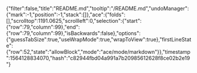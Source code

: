 {"filter":false,"title":"README.md","tooltip":"/README.md","undoManager":{"mark":-1,"position":-1,"stack":[]},"ace":{"folds":[],"scrolltop":1191.0625,"scrollleft":0,"selection":{"start":{"row":79,"column":99},"end":{"row":79,"column":99},"isBackwards":false},"options":{"guessTabSize":true,"useWrapMode":true,"wrapToView":true},"firstLineState":{"row":52,"state":"allowBlock","mode":"ace/mode/markdown"}},"timestamp":1564128834070,"hash":"c82944fbd04a991a7b20985612628f8ce02b2e19"}